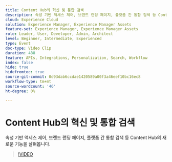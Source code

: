 ```yaml
---
title: Content Hub의 혁신 및 통합 검색
description: 속성 기반 액세스 제어, 브랜드 랜딩 페이지, 플랫폼 간 통합 검색 등 Content Hub의 새로운 기능을 살펴봅니다.
cloud: Experience Cloud
solution: Experience Manager, Experience Manager Assets
feature-set: Experience Manager, Experience Manager Assets
role: Leader, User, Developer, Admin, Architect
level: Beginner, Intermediate, Experienced
type: Event
doc-type: Video Clip
duration: 488
feature: APIs, Integrations, Personalization, Search, Workflow
index: false
hide: true
hidefromtoc: true
source-git-commit: 0d93dab6ccdae1420589a00f3a46eef10bc16ec8
workflow-type: tm+mt
source-wordcount: '46'
ht-degree: 0%

---
```



# Content Hub의 혁신 및 통합 검색

속성 기반 액세스 제어, 브랜드 랜딩 페이지, 플랫폼 간 통합 검색 등 Content Hub의 새로운 기능을 살펴봅니다.

>[!VIDEO](https://video.tv.adobe.com/v/3461817/?learn=on&enablevpops&captions=kor)
